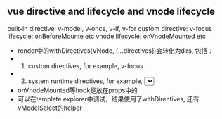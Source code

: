 ## vue directive and lifecycle and vnode lifecycle

built-in directive: v-model, v-once, v-if, v-for
custom directive: v-focus
lifecycle: onBeforeMounte etc
vnode lifecycle: onVnodeMounted etc

* render中的withDirectives(VNode, [...directives])会转化为dirs, 包括：
* 1. custom directives, for example, v-focus
* 2. system runtime directives, for example, <select v-model="selectedValue" />会转化成vModelSelect的命令
* onVnodeMounted等hook是放在props中的
* 可以在template explorer中调试，结果使用了withDirectives, 还有vModelSelect的helper